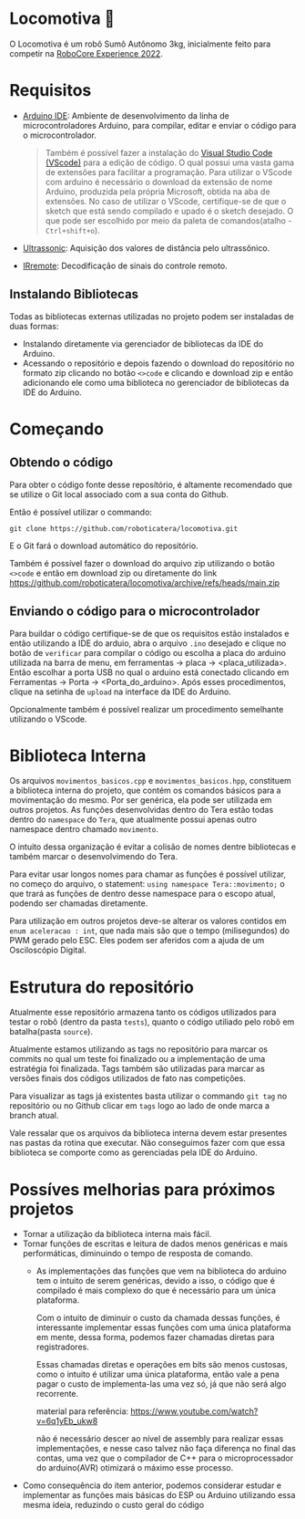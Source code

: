 
# Locomotiva 🚂
O Locomotiva é um robô Sumô Autônomo 3kg, inicialmente feito para competir na [RoboCore Experience 2022](https://www.robocoreexperience.com/).

# Requisitos
- [Arduino IDE](https://www.arduino.cc/en/software): Ambiente de desenvolvimento da linha de microcontroladores Arduino, para compilar, editar e enviar o código para o microcontrolador.
  >Também é possível fazer a instalação do [Visual Studio Code (VScode)](https://code.visualstudio.com/download) 
  para a edição de código. O qual possui uma vasta gama de extensões para facilitar
  a programação. Para utilizar o VScode com arduino é necessário o download da extensão de nome Arduino,
  produzida pela própria Microsoft, obtida na aba de extensões.
  No caso de utilizar o VScode, certifique-se de que o sketch
  que está sendo compilado e upado é o sketch desejado. O que pode ser escolhido 
  por meio da paleta de comandos(atalho - `Ctrl+shift+o`).

- [Ultrassonic](https://github.com/ErickSimoes/Ultrasonic): Aquisição dos valores de distância pelo ultrassônico.

- [IRremote](https://github.com/Arduino-IRremote/Arduino-IRremote): Decodificação de sinais do controle remoto.

## Instalando Bibliotecas
Todas as bibliotecas externas utilizadas no projeto podem ser instaladas de duas formas: 
- Instalando diretamente via gerenciador de bibliotecas da IDE do Arduino.
- Acessando o repositório e depois fazendo o download do repositório no formato zip clicando no botão `<>code` e clicando e download zip e então adicionando ele como uma biblioteca no gerenciador de bibliotecas da IDE do Arduino.

# Começando

## Obtendo o código
Para obter o código fonte desse reposítório, é altamente recomendado que se utilize o Git 
local associado com a sua conta do Github.

Então é possível utilizar o commando:
``` shell 
git clone https://github.com/roboticatera/locomotiva.git
```

E o Git fará o download automático do repositório.

Também é possível fazer o download do arquivo zip utilizando o botão `<>code`
e então em download zip ou diretamente do link
https://github.com/roboticatera/locomotiva/archive/refs/heads/main.zip

## Enviando o código para o microcontrolador

Para buildar o código certifique-se de que os requisitos estão 
instalados e então utilizando a IDE do arduio, abra o arquivo 
`.ino` desejado e clique no botão de `verificar` para compilar o código 
ou escolha a placa do arduino utilizada na barra de menu, 
em ferramentas -> placa -> \<placa\_utilizada\>. Então escolhar a porta USB
no qual o arduino está conectado clicando em Ferramentas -> Porta -> \<Porta\_do\_arduino\>. Após esses procedimentos, clique na setinha de `upload`
na interface da IDE do Arduino.

Opcionalmente também é possível realizar um procedimento semelhante utilizando o 
VScode.

# Biblioteca Interna

Os arquivos `movimentos_basicos.cpp` e `movimentos_basicos.hpp`, constituem a biblioteca interna do projeto, que contém os comandos básicos para a movimentação do mesmo. Por ser genérica, ela pode ser utilizada em outros projetos. As funções desenvolvidas dentro do Tera estão todas dentro do `namespace` do `Tera`,
que atualmente possui apenas outro namespace dentro chamado `movimento`.

O intuito dessa organização é evitar a colisão de nomes dentre bibliotecas
e também marcar o desenvolvimendo do Tera.

Para evitar usar longos nomes para chamar as funções é possível utilizar, 
no começo do arquivo, o statement: `using namespace Tera::movimento;` o
que trará as funções de dentro desse namespace para o escopo atual, podendo 
ser chamadas diretamente.

Para utilização em outros projetos deve-se alterar os valores contidos em `enum aceleracao : int`, que nada mais são que o tempo (milisegundos) do PWM gerado pelo ESC. Eles podem ser aferidos com a ajuda de um Osciloscópio Digital.

# Estrutura do repositório

Atualmente esse repositório armazena tanto os códigos utilizados para testar 
o robô (dentro da pasta `tests`), quanto o código utiliado pelo robô em batalha(pasta `source`).

Atualmente estamos utilizando as tags no repositório para marcar os commits 
no qual um teste foi finalizado ou a implementação de uma estratégia 
foi finalizada. Tags também são utilizadas para marcar as versões 
finais dos códigos utilizados de fato nas competições. 

Para visualizar as tags já existentes basta utilizar o commando `git tag` 
no repositório ou no Github clicar em `tags` logo ao lado de onde marca 
a branch atual.

Vale ressalar que os arquivos da biblioteca interna devem estar presentes nas pastas da rotina que executar. Não conseguimos fazer com que essa biblioteca se comporte como as gerenciadas pela IDE do Arduino.

# Possíves melhorias para próximos projetos

- Tornar a utilização da biblioteca interna mais fácil.
- Tornar funções de escritas e leitura de dados menos genéricas e mais performáticas, diminuindo o tempo de resposta de comando.
  - As implementações das funções que vem na biblioteca do arduino tem o intuito de serem genéricas, devido a isso, o código que é compilado é mais complexo do que é necessário para um única plataforma.

    Com o intuito de diminuir o custo da chamada dessas funções, é interessante implementar essas funções com uma única plataforma em mente, dessa forma, podemos fazer chamadas diretas para registradores.

    Essas chamadas diretas e operações em bits são menos custosas, como o intuito é utilizar uma única plataforma, então vale a pena pagar o custo de implementa-las uma vez só, já que não será algo recorrente.

    material para referência: https://www.youtube.com/watch?v=6q1yEb_ukw8

    não é necessário descer ao nível de assembly para realizar essas implementações, e nesse caso talvez não faça diferença no final das contas, uma vez que o compilador de C++ para o microprocessador do arduino(AVR) otimizará o máximo esse processo.
- Como consequência do item anterior, podemos considerar estudar e implementar as funções mais básicas do ESP ou Arduino utilizando essa mesma ideia, reduzindo o custo geral do código


